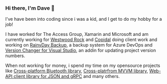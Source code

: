 ### Hi there, I'm Dave 👋

I've have been into coding since i was a kid, and I get to do my hobby for a job!

I have worked for The Access Group, Xamarin and Microsoft and am currently working for [Westwood Rock](https://www.westwoodrock.com) and [Copidal](https://www.copidal.com) doing client work and working on [RainyDay Backup](https://www.copidal.com), a backup system for Azure DevOps and [Version Changer for Visual Studio](https://github.com/newky2k/VersionChangerAddin), an addin for updating project version numbers.

When not working for money, i spend my time on my opensource projects like [Cross-platform Bluetooth library](https://github.com/newky2k/DSoft.System.BluetoothLe), [Cross-platrfrom MVVM library](https://github.com/newky2k/System.Mvvm), [Web-API client library for JSON and gRPC](https://github.com/newky2k/PortableWebClient) and many others.


<!--
**newky2k/newky2k** is a ✨ _special_ ✨ repository because its `README.md` (this file) appears on your GitHub profile.

Here are some ideas to get you started:

- 🔭 I’m currently working on ...
- 🌱 I’m currently learning ...
- 👯 I’m looking to collaborate on ...
- 🤔 I’m looking for help with ...
- 💬 Ask me about ...
- 📫 How to reach me: ...
- 😄 Pronouns: ...
- ⚡ Fun fact: ...
-->
